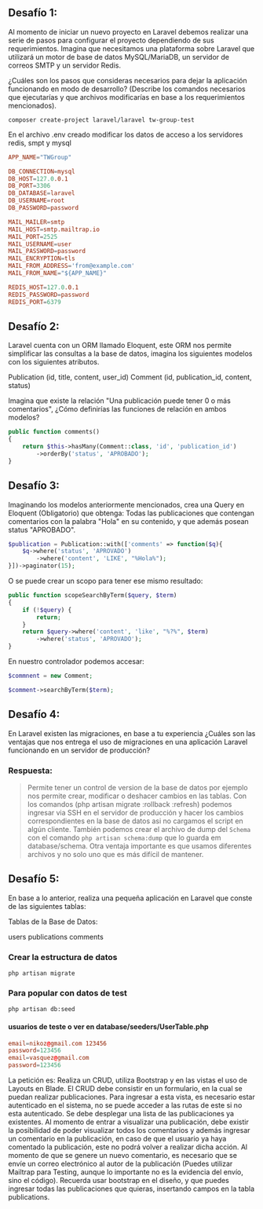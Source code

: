## Desafío 1:
Al momento de iniciar un nuevo proyecto en Laravel debemos realizar una serie de pasos para configurar el proyecto dependiendo de sus requerimientos. Imagina que necesitamos una plataforma sobre Laravel que utilizará un motor de base de datos MySQL/MariaDB, un servidor de correos SMTP y un servidor Redis.

¿Cuáles son los pasos que consideras necesarios para dejar la aplicación funcionando en modo de desarrollo? (Describe los comandos necesarios que ejecutarías y que archivos modificarías en base a los requerimientos mencionados).

`composer create-project laravel/laravel tw-group-test`

En el archivo .env creado modificar los datos de acceso a los servidores redis, smpt y mysql

```conf
APP_NAME="TWGroup"

DB_CONNECTION=mysql
DB_HOST=127.0.0.1
DB_PORT=3306
DB_DATABASE=laravel
DB_USERNAME=root
DB_PASSWORD=password

MAIL_MAILER=smtp
MAIL_HOST=smtp.mailtrap.io
MAIL_PORT=2525
MAIL_USERNAME=user
MAIL_PASSWORD=password
MAIL_ENCRYPTION=tls
MAIL_FROM_ADDRESS='from@example.com'
MAIL_FROM_NAME="${APP_NAME}"

REDIS_HOST=127.0.0.1
REDIS_PASSWORD=password
REDIS_PORT=6379
```

## Desafío 2:
Laravel cuenta con un ORM llamado Eloquent, este ORM nos permite simplificar las consultas a la base de datos, imagina los siguientes modelos con los siguientes atributos.

Publication (id, title, content, user_id)
Comment (id, publication_id, content, status)

Imagina que existe la relación "Una publicación puede tener 0 o más comentarios", ¿Cómo definirías las funciones de relación en ambos modelos?

```php
public function comments()
{
    return $this->hasMany(Comment::class, 'id', 'publication_id')
        ->orderBy('status', 'APROBADO');
}
```


## Desafío 3:
Imaginando los modelos anteriormente mencionados, crea una Query en Eloquent (Obligatorio) que obtenga: Todas las publicaciones que contengan comentarios con la palabra "Hola" en su contenido, y que además posean status "APROBADO".

```php
$publication = Publication::with(['comments' => function($q){
    $q->where('status', 'APROVADO')
        ->where('content', 'LIKE', "%Hola%");
}])->paginator(15);
```


O se puede crear un scopo para tener ese mismo resultado:

```php
public function scopeSearchByTerm($query, $term)
{
    if (!$query) {
        return;
    }
    return $query->where('content', 'like', "%?%", $term)
        ->where('status', 'APROVADO');
}
```

En nuestro controlador podemos accesar:
```php
$commnent = new Comment;

$comment->searchByTerm($term);

```


## Desafío 4:
En Laravel existen las migraciones, en base a tu experiencia ¿Cuáles son las ventajas que nos entrega el uso de migraciones en una aplicación Laravel funcionando en un servidor de producción?

### Respuesta:
 
>Permite tener un control de version de la base de datos por ejemplo nos permite crear, modificar o deshacer cambios en las tablas. Con los comandos (php artisan migrate :rollback :refresh) podemos ingresar via SSH en el servidor de producción y hacer los cambios correspondientes en la base de datos asi no cargamos el script en algún cliente. También podemos crear el archivo de dump del `Schema` con el comando `php artisan schema:dump` que lo guarda em database/schema. Otra ventaja importante es que usamos diferentes archivos y no solo uno que es más difícil de mantener.

## Desafío 5:

En base a lo anterior, realiza una pequeña aplicación en Laravel que conste de las siguientes tablas:

Tablas de la Base de Datos:

users
publications
comments


### Crear la estructura de datos
`php artisan migrate` 

### Para popular con datos de test
`php artisan db:seed` 

#### usuarios de teste o ver en database/seeders/UserTable.php
```conf
email=nikoz@gmail.com 123456
password=123456
email=vasquez@gmail.com
password=123456
``` 

La petición es:
Realiza un CRUD, utiliza Bootstrap y en las vistas el uso de Layouts en Blade.
El CRUD debe consistir en un formulario, en la cual se puedan realizar publicaciones.
Para ingresar a esta vista, es necesario estar autenticado en el sistema, no se puede acceder a las rutas de este si no esta autenticado.
Se debe desplegar una lista de las publicaciones ya existentes.
Al momento de entrar a visualizar una publicación, debe existir la posibilidad de poder visualizar todos los comentarios y además ingresar un comentario en la publicación, en caso de que el usuario ya haya comentado la publicación, este no podrá volver a realizar dicha acción.
Al momento de que se genere un nuevo comentario, es necesario que se envíe un correo electrónico al autor de la publicación (Puedes utilizar Mailtrap para Testing, aunque lo importante no es la evidencia del envío, sino el código).
Recuerda usar bootstrap en el diseño, y que puedes ingresar todas las publicaciones que quieras, insertando campos en la tabla publications.




